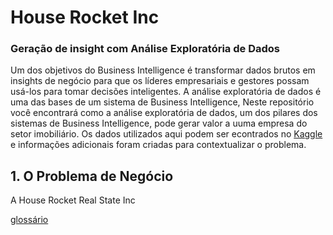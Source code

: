 # House Rocket Inc

### Geração de insight com Análise Exploratória de Dados



Um dos objetivos do Business Intelligence é transformar dados brutos em insights de negócio  para que os líderes empresariais e gestores possam usá-los para tomar decisões inteligentes. A análise exploratória de dados é uma das bases de um sistema de Business Intelligence, Neste repositório você encontrará como a análise exploratória de dados, um dos pilares dos sistemas de Business Intelligence, pode gerar valor a uuma empresa do setor imobiliário. Os dados utilizados aqui podem ser econtrados no [Kaggle](https://www.kaggle.com/datasets/harlfoxem/housesalesprediction/discussion/207885) e informações adicionais foram criadas para contextualizar o problema.

## 1. O Problema de Negócio

A House Rocket Real State Inc

[glossário](https://info.kingcounty.gov/assessor/esales/Glossary.aspx)
